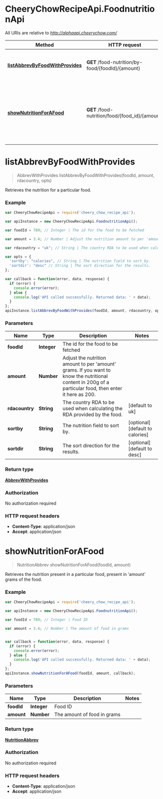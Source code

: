 # CheeryChowRecipeApi.FoodnutritionApi

All URIs are relative to *http://alphaapi.cheerychow.com/*

Method | HTTP request | Description
------------- | ------------- | -------------
[**listAbbrevByFoodWithProvides**](FoodnutritionApi.md#listAbbrevByFoodWithProvides) | **GET** /food-nutrition/by-food/{foodId}/{amount} | Retrieves the nutrition for a particular food.
[**showNutritionForAFood**](FoodnutritionApi.md#showNutritionForAFood) | **GET** /food-nutrition/food/{food_id}/{amount} | Retrieves the nutrition present in a particular food, present in &#39;amount&#39; grams of the food.


<a name="listAbbrevByFoodWithProvides"></a>
# **listAbbrevByFoodWithProvides**
> AbbrevWithProvides listAbbrevByFoodWithProvides(foodId, amount, rdacountry, opts)

Retrieves the nutrition for a particular food.

### Example
```javascript
var CheeryChowRecipeApi = require('cheery_chow_recipe_api');

var apiInstance = new CheeryChowRecipeApi.FoodnutritionApi();

var foodId = 789; // Integer | The id for the food to be fetched

var amount = 3.4; // Number | Adjust the nutrition amount to per 'amount' grams. If you want to know the nutritional content in 200g of a particular food, then enter it here as 200.

var rdacountry = "uk"; // String | The country RDA to be used when calculating the RDA provided by the food.

var opts = { 
  'sortby': "calories", // String | The nutrition field to sort by.
  'sortdir': "desc" // String | The sort direction for the results.
};

var callback = function(error, data, response) {
  if (error) {
    console.error(error);
  } else {
    console.log('API called successfully. Returned data: ' + data);
  }
};
apiInstance.listAbbrevByFoodWithProvides(foodId, amount, rdacountry, opts, callback);
```

### Parameters

Name | Type | Description  | Notes
------------- | ------------- | ------------- | -------------
 **foodId** | **Integer**| The id for the food to be fetched | 
 **amount** | **Number**| Adjust the nutrition amount to per &#39;amount&#39; grams. If you want to know the nutritional content in 200g of a particular food, then enter it here as 200. | 
 **rdacountry** | **String**| The country RDA to be used when calculating the RDA provided by the food. | [default to uk]
 **sortby** | **String**| The nutrition field to sort by. | [optional] [default to calories]
 **sortdir** | **String**| The sort direction for the results. | [optional] [default to desc]

### Return type

[**AbbrevWithProvides**](AbbrevWithProvides.md)

### Authorization

No authorization required

### HTTP request headers

 - **Content-Type**: application/json
 - **Accept**: application/json

<a name="showNutritionForAFood"></a>
# **showNutritionForAFood**
> NutritionAbbrev showNutritionForAFood(foodId, amount)

Retrieves the nutrition present in a particular food, present in &#39;amount&#39; grams of the food.

### Example
```javascript
var CheeryChowRecipeApi = require('cheery_chow_recipe_api');

var apiInstance = new CheeryChowRecipeApi.FoodnutritionApi();

var foodId = 789; // Integer | Food ID

var amount = 3.4; // Number | The amount of food in grams


var callback = function(error, data, response) {
  if (error) {
    console.error(error);
  } else {
    console.log('API called successfully. Returned data: ' + data);
  }
};
apiInstance.showNutritionForAFood(foodId, amount, callback);
```

### Parameters

Name | Type | Description  | Notes
------------- | ------------- | ------------- | -------------
 **foodId** | **Integer**| Food ID | 
 **amount** | **Number**| The amount of food in grams | 

### Return type

[**NutritionAbbrev**](NutritionAbbrev.md)

### Authorization

No authorization required

### HTTP request headers

 - **Content-Type**: application/json
 - **Accept**: application/json

